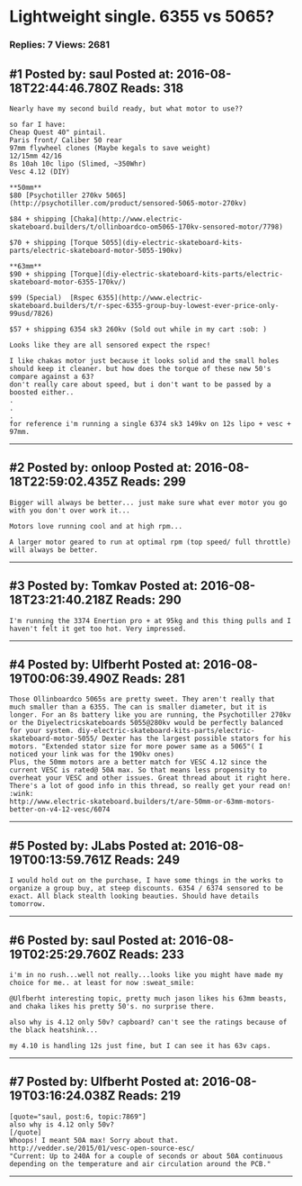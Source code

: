 # Lightweight single. 6355 vs 5065?

### Replies: 7 Views: 2681

## \#1 Posted by: saul Posted at: 2016-08-18T22:44:46.780Z Reads: 318

```
Nearly have my second build ready, but what motor to use??

so far I have:
Cheap Quest 40" pintail.
Paris front/ Caliber 50 rear
97mm flywheel clones (Maybe kegals to save weight)
12/15mm 42/16
8s 10ah 10c lipo (Slimed, ~350Whr)
Vesc 4.12 (DIY)

**50mm**
$80 [Psychotiller 270kv 5065](http://psychotiller.com/product/sensored-5065-motor-270kv)

$84 + shipping [Chaka](http://www.electric-skateboard.builders/t/ollinboardco-om5065-170kv-sensored-motor/7798)

$70 + shipping [Torque 5055](diy-electric-skateboard-kits-parts/electric-skateboard-motor-5055-190kv)

**63mm**
$90 + shipping [Torque](diy-electric-skateboard-kits-parts/electric-skateboard-motor-6355-170kv/)

$99 (Special)  [Rspec 6355](http://www.electric-skateboard.builders/t/r-spec-6355-group-buy-lowest-ever-price-only-99usd/7826)

$57 + shipping 6354 sk3 260kv (Sold out while in my cart :sob: )

Looks like they are all sensored expect the rspec! 

I like chakas motor just because it looks solid and the small holes should keep it cleaner. but how does the torque of these new 50's compare against a 63?
don't really care about speed, but i don't want to be passed by a boosted either..
.
.
.
for reference i'm running a single 6374 sk3 149kv on 12s lipo + vesc + 97mm.
```

---
## \#2 Posted by: onloop Posted at: 2016-08-18T22:59:02.435Z Reads: 299

```
Bigger will always be better... just make sure what ever motor you go with you don't over work it...

Motors love running cool and at high rpm... 

A larger motor geared to run at optimal rpm (top speed/ full throttle) will always be better.
```

---
## \#3 Posted by: Tomkav Posted at: 2016-08-18T23:21:40.218Z Reads: 290

```
I'm running the 3374 Enertion pro + at 95kg and this thing pulls and I haven't felt it get too hot. Very impressed.
```

---
## \#4 Posted by: Ulfberht Posted at: 2016-08-19T00:06:39.490Z Reads: 281

```
Those Ollinboardco 5065s are pretty sweet. They aren't really that much smaller than a 6355. The can is smaller diameter, but it is longer. For an 8s battery like you are running, the Psychotiller 270kv or the Diyelectricskateboards 5055@280kv would be perfectly balanced for your system. diy-electric-skateboard-kits-parts/electric-skateboard-motor-5055/ Dexter has the largest possible stators for his motors. "Extended stator size for more power same as a 5065"( I noticed your link was for the 190kv ones)
Plus, the 50mm motors are a better match for VESC 4.12 since the current VESC is rated@ 50A max. So that means less propensity to overheat your VESC and other issues. Great thread about it right here. There's a lot of good info in this thread, so really get your read on! :wink:
http://www.electric-skateboard.builders/t/are-50mm-or-63mm-motors-better-on-v4-12-vesc/6074
```

---
## \#5 Posted by: JLabs Posted at: 2016-08-19T00:13:59.761Z Reads: 249

```
I would hold out on the purchase, I have some things in the works to organize a group buy, at steep discounts. 6354 / 6374 sensored to be exact. All black stealth looking beauties. Should have details tomorrow.
```

---
## \#6 Posted by: saul Posted at: 2016-08-19T02:25:29.760Z Reads: 233

```
i'm in no rush...well not really...looks like you might have made my choice for me.. at least for now :sweat_smile:

@Ulfberht interesting topic, pretty much jason likes his 63mm beasts, and chaka likes his pretty 50's. no surprise there.

also why is 4.12 only 50v? capboard? can't see the ratings because of the black heatshink...

my 4.10 is handling 12s just fine, but I can see it has 63v caps.
```

---
## \#7 Posted by: Ulfberht Posted at: 2016-08-19T03:16:24.038Z Reads: 219

```
[quote="saul, post:6, topic:7869"]
also why is 4.12 only 50v?
[/quote]
Whoops! I meant 50A max! Sorry about that. 
http://vedder.se/2015/01/vesc-open-source-esc/
"Current: Up to 240A for a couple of seconds or about 50A continuous depending on the temperature and air circulation around the PCB."
```

---
